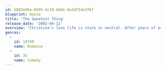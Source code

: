 ```yaml
---
id: b883e06e-0505-4c19-bb8e-8e3df54e3f6f
blueprint: movie
title: 'The Sweetest Thing'
release_date: '2002-04-12'
overview: "Christina's love life is stuck in neutral. After years of avoiding the hazards of a meaningful relationship, one night while club-hopping with her girlfriends, she meets Peter, her perfect match. Fed up with playing games, she finally gets the courage to let her guard down and follow her heart, only to discover that Peter has suddenly left town. Accompanied by Courtney, she sets out to capture the one that got away."
genres:
  -
    id: 10749
    name: Romance
  -
    id: 35
    name: Comedy
---
```

